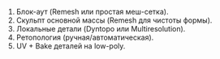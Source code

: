 ﻿1) Блок-аут (Remesh или простая меш-сетка). 
2) Скульпт основной массы (Remesh для чистоты формы). 
3) Локальные детали (Dyntopo или Multiresolution). 
4) Ретопология (ручная/автоматическая). 
5) UV + Bake деталей на low-poly.